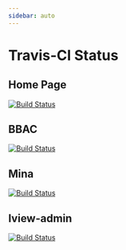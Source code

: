 ```yaml
---
sidebar: auto
---
```


# Travis-CI Status

## Home Page
[![Build Status](https://travis-ci.org/airdb/vuepress.svg?branch=master)](https://travis-ci.org/airdb/vuepress)

## BBAC
[![Build Status](https://travis-ci.org/bbhj/bbac.svg?branch=master)](https://travis-ci.org/bbhj/bbac)

## Mina
[![Build Status](https://travis-ci.org/bbhj/mina.svg?branch=master)](https://travis-ci.org/bbhj/mina)

## Iview-admin
[![Build Status](https://travis-ci.org/airdb/iview-admin.svg?branch=master)](https://travis-ci.org/airdb/iview-admin)
